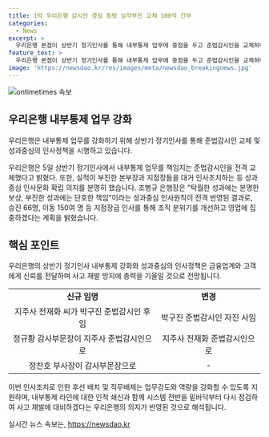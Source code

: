 ```yaml
---
title: 1억 우리은행 감시인 경질 횡령 실적부진 교체 100억 간부
categories:
  - News
excerpt: >
  우리은행 본점이 상반기 정기인사를 통해 내부통제 업무에 중점을 두고 준법감시인을 교체하며 성과중심의 인사문화를 강조했습니다. 최근 김해 지점에서 발생한 금융사고로 인해 관련 임원들에게 강력한 책임을 물었고, 내부통제 라인과 시스템을 재점검하여 사고 재발 방지에 힘을 쏟을 계획입니다. 하위 본부장 4명과 지점장급 21명에 대한 인사조치와 성과 중심의 인사원칙을 강조하는 등 조직의 변화를 촉구했습니다. 이에 따라 조 사장은 직원들에게 책임감과 올바른 마음가짐을 강조하며 영업력 회복을 위해 최선을 다하겠다고 밝혔습니다.
feature_text: >
  우리은행 본점이 상반기 정기인사를 통해 내부통제 업무에 중점을 두고 준법감시인을 교체하며 성과중심의 인사문화를 강조했습니다. 최근 김해 지점에서 발생한 금융사고로 인해 관련 임원들에게 강력한 책임을 물었고, 내부통제 라인과 시스템을 재점검하여 사고 재발 방지에 힘을 쏟을 계획입니다. 하위 본부장 4명과 지점장급 21명에 대한 인사조치와 성과 중심의 인사원칙을 강조하는 등 조직의 변화를 촉구했습니다. 이에 따라 조 사장은 직원들에게 책임감과 올바른 마음가짐을 강조하며 영업력 회복을 위해 최선을 다하겠다고 밝혔습니다.
image: 'https://newsdao.kr/res/images/meta/newsdao_breakingnews.jpg'
---
```


<p><img src="https://newsdao.kr/res/images/meta/newsdao_breakingnews.jpg" alt="ontimetimes 속보" /></p>

<h2 data-ke-size="size26">우리은행 내부통제 업무 강화</h2>

<p>우리은행은 내부통제 업무를 강화하기 위해 상반기 정기인사를 통해 준법감시인 교체 및 성과중심의 인사정책을 시행하고 있습니다.</p>

<p data-ke-size="size16">우리은행은 5일 상반기 정기인사에서 내부통제 업무를 책임지는 준법감시인을 전격 교체했다고 밝혔다. 또한, 실적이 부진한 본부장과 지점장들을 대거 인사조치하는 등 성과중심 인사문화 확립 의지를 분명히 했습니다. 조병규 은행장은 "탁월한 성과에는 분명한 보상, 부진한 성과에는 단호한 책임"이라는 성과중심 인사원칙이 전격 반영된 결과로, 승진 66명, 이동 150여 명 등 지점장급 인사를 통해 조직 분위기를 개선하고 영업에 집중하겠다는 계획을 밝혔습니다.</p>

<h2 data-ke-size="size26">핵심 포인트</h2>

<p>우리은행의 상반기 정기인사 내부통제 강화와 성과중심의 인사정책은 금융업계와 고객에게 신뢰를 전달하며 사고 재발 방지에 총력을 기울일 것으로 전망됩니다.</p>

<table>
    <tr>
        <td style="text-align: center; height: 17px;"><b>신규 임명</b></td>
        <td style="text-align: center; height: 17px;"><b>변경</b></td>
    </tr>
    <tr>
        <td style="text-align: center; height: 17px;">지주사 전재화 씨가 박구진 준법감시인 후임</td>
        <td style="text-align: center; height: 17px;">박구진 준법감시인 자진 사임</td>
    </tr>
    <tr>
        <td style="text-align: center; height: 17px;">정규황 감사부문장이 지주사 준법감시인으로</td>
        <td style="text-align: center; height: 17px;">지주사 전재화 준법감시인으로</td>
    </tr>
    <tr>
        <td style="text-align: center; height: 17px;">정찬호 부사장이 감사부문장으로</td>
        <td style="text-align: center; height: 17px;">-</td>
    </tr>
</table>

<p data-ke-size="size16">이번 인사조치로 인한 후선 배치 및 직무배제는 업무강도와 역량을 강화할 수 있도록 지원하며, 내부통제 라인에 대한 인적 쇄신과 함께 시스템 전반을 밑바닥부터 다시 점검하여 사고 재발에 대비하겠다는 우리은행의 의지가 반영된 것으로 해석됩니다.</p>
실시간 뉴스 속보는, <a href="https://newsdao.kr" rel="dofollow">https://newsdao.kr</a>


